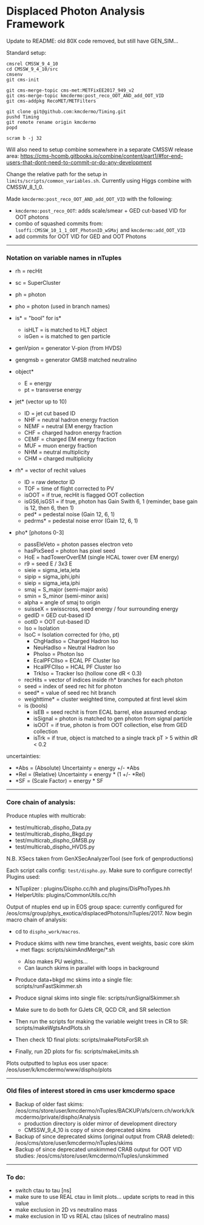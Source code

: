 # Displaced Photon Analysis Framework

Update to README: old 80X code removed, but still have GEN_SIM...

Standard setup:
```
cmsrel CMSSW_9_4_10
cd CMSSW_9_4_10/src
cmsenv
git cms-init

git cms-merge-topic cms-met:METFixEE2017_949_v2
git cms-merge-topic kmcdermo:post_reco_OOT_AND_add_OOT_VID
git cms-addpkg RecoMET/METFilters

git clone git@github.com:kmcdermo/Timing.git
pushd Timing
git remote rename origin kmcdermo
popd

scram b -j 32
```

Will also need to setup combine somewhere in a separate CMSSW release area:
https://cms-hcomb.gitbooks.io/combine/content/part1/#for-end-users-that-dont-need-to-commit-or-do-any-development

Change the relative path for the setup in ```limits/scripts/common_variables.sh```. Currently using Higgs combine with CMSSW_8_1_0. 

Made ```kmcdermo:post_reco_OOT_AND_add_OOT_VID``` with the following:
- ```kmcdermo:post_reco_OOT```: adds scale/smear + GED cut-based VID for OOT photons
- combo of squashed commits from: ```lsoffi:CMSSW_10_1_1_OOT_PhotonID_wSMaj``` and ```kmcdermo:add_OOT_VID```
- add commits for OOT VID for GED and OOT Photons

-----------------------

### Notation on variable names in nTuples

- rh = recHit
- sc = SuperCluster
- ph = photon
- pho = photon (used in branch names)
- is* = "bool" for is*
  - isHLT = is matched to HLT object
  - isGen = is matched to gen particle
- genVpion = generator V-pion (from HVDS)
- gengmsb = generator GMSB matched neutralino

- object*
  - E = energy
  - pt = transverse energy

- jet* (vector up to 10)
  - ID = jet cut based ID
  - NHF = neutral hadron energy fraction
  - NEMF = neutral EM energy fraction
  - CHF = charged hadron energy fraction
  - CEMF = charged EM energy fraction
  - MUF = muon energy fraction
  - NHM = neutral multiplicity
  - CHM = charged multiplicity

- rh* = vector of rechit values
  - ID = raw detector ID
  - TOF = time of flight corrected to PV
  - isOOT = if true, recHit is flagged OOT collection
  - isGS6,isGS1 = if true, photon has Gain Swith 6, 1 (reminder, base gain is 12, then 6, then 1)
  - ped* = pedestal noise (Gain 12, 6, 1)
  - pedrms* = pedestal noise error (Gain 12, 6, 1)

- pho* [photons 0-3] 
  - passEleVeto = photon passes electron veto
  - hasPixSeed = photon has pixel seed
  - HoE = hadTowerOverEM (single HCAL tower over EM energy)
  - r9 = seed E / 3x3 E
  - sieie = sigma_ieta,ieta
  - sipip = sigma_iphi,iphi
  - sieip = sigma_ieta,iphi
  - smaj = S_major (semi-major axis)
  - smin = S_minor (semi-minor axis)
  - alpha = angle of smaj to origin
  - suisseX = swisscross, seed energy / four surrounding energy
  - gedID = GED cut-based ID
  - ootID = OOT cut-based ID
  - Iso = Isolation
  - IsoC = Isolation corrected for (rho, pt)
    - ChgHadIso = Charged Hadron Iso
    - NeuHadIso = Neutral Hadron Iso
    - PhoIso = Photon Iso
    - EcalPFClIso = ECAL PF Cluster Iso
    - HcalPFClIso = HCAL PF Cluster Iso
    - TrkIso = Tracker Iso (hollow cone dR < 0.3)
  - recHits = vector of indices inside rh* branches for each photon
  - seed = index of seed rec hit for photon
  - seed* = value of seed rec hit branch
  - weighttime* = cluster weighted time, computed at first level skim
  - is (bools)
    - isEB = seed rechit is from ECAL barrel, else assumed endcap
    - isSignal = photon is matched to gen photon from signal particle
    - isOOT = if true, photon is from OOT collection, else from GED collection
    - isTrk = if true, object is matched to a single track pT > 5 within dR < 0.2

uncertainties:
- *Abs = (Absolute) Uncertainty = energy +/- *Abs
- *Rel = (Relative) Uncertainty = energy * (1 +/- *Rel)
- *SF  = (Scale Factor) = energy * SF

-----------------------

### Core chain of analysis:

Produce ntuples with multicrab:
- test/multicrab_dispho_Data.py
- test/multicrab_dispho_Bkgd.py
- test/multicrab_dispho_GMSB.py
- test/multicrab_dispho_HVDS.py

N.B. XSecs taken from GenXSecAnalyzerTool (see fork of genproductions)

Each script calls config: ```test/dispho.py```. Make sure to configure correctly! Plugins used:
- NTuplizer  : plugins/Dispho.cc/hh and plugins/DisPhoTypes.hh
- HelperUtils: plugins/CommonUtils.cc/hh

Output of ntuples end up in EOS group space: currently configured for /eos/cms/group/phys_exotica/displacedPhotons/nTuples/2017. Now begin macro chain of analysis: 

- cd to ```dispho_work/macros```.
- Produce skims with new time branches, event weights, basic core skim + met flags: scripts/skimAndMerge/*.sh
  - Also makes PU weights...
  - Can launch skims in parallel with loops in background
- Produce data+bkgd mc skims into a single file: scripts/runFastSkimmer.sh
- Produce signal skims into single file: scripts/runSignalSkimmer.sh
- Make sure to do both for GJets CR, QCD CR, and SR selection

- Then run the scripts for making the variable weight trees in CR to SR: scripts/makeWgtsAndPlots.sh
- Then check 1D final plots: scripts/makePlotsForSR.sh
- Finally, run 2D plots for fis: scripts/makeLimits.sh

Plots outputted to lxplus eos user space: /eos/user/k/kmcdermo/www/dispho/plots

--------------------------------

### Old files of interest stored in cms user kmcdermo space

- Backup of older fast skims: /eos/cms/store/user/kmcdermo/nTuples/BACKUP/afs/cern.ch/work/k/kmcdermo/private/dispho/Analysis
  - production directory is older mirror of development directory
  - CMSSW_9_4_10 is copy of since deprecated skims
- Backup of since deprecated skims (original output from CRAB deleted): /eos/cms/store/user/kmcdermo/nTuples/skims
- Backup of since deprecated unskimmed CRAB output for OOT VID studies: /eos/cms/store/user/kmcdermo/nTuples/unskimmed

--------------------------------

### To do:
- switch ctau to tau [ns]
- make sure to use REAL ctau in limit plots... update scripts to read in this value
- make exclusion in 2D vs neutralino mass
- make exclusion in 1D vs REAL ctau (slices of neutralino mass)
